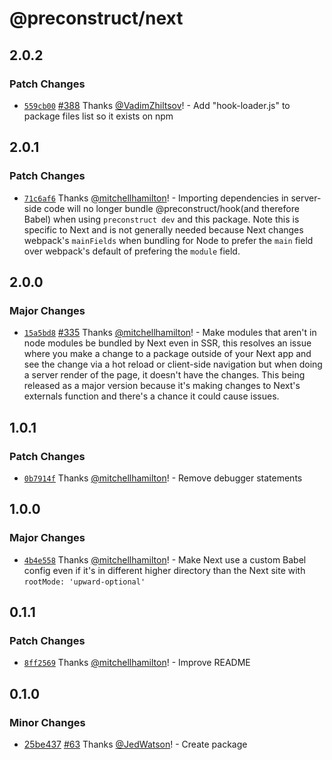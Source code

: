 # @preconstruct/next

## 2.0.2

### Patch Changes

- [`559cb00`](https://github.com/preconstruct/preconstruct/commit/559cb00229d76387bc2fb7d6a9fdaf845d36e618) [#388](https://github.com/preconstruct/preconstruct/pull/388) Thanks [@VadimZhiltsov](https://github.com/VadimZhiltsov)! - Add "hook-loader.js" to package files list so it exists on npm

## 2.0.1

### Patch Changes

- [`71c6af6`](https://github.com/preconstruct/preconstruct/commit/71c6af6f583b502eb80f1b78ff04cc17bc613014) Thanks [@mitchellhamilton](https://github.com/mitchellhamilton)! - Importing dependencies in server-side code will no longer bundle @preconstruct/hook(and therefore Babel) when using `preconstruct dev` and this package. Note this is specific to Next and is not generally needed because Next changes webpack's `mainFields` when bundling for Node to prefer the `main` field over webpack's default of prefering the `module` field.

## 2.0.0

### Major Changes

- [`15a5bd8`](https://github.com/preconstruct/preconstruct/commit/15a5bd806a6928542df6cf140bdc9be378b33ea2) [#335](https://github.com/preconstruct/preconstruct/pull/335) Thanks [@mitchellhamilton](https://github.com/mitchellhamilton)! - Make modules that aren't in node modules be bundled by Next even in SSR, this resolves an issue where you make a change to a package outside of your Next app and see the change via a hot reload or client-side navigation but when doing a server render of the page, it doesn't have the changes. This being released as a major version because it's making changes to Next's externals function and there's a chance it could cause issues.

## 1.0.1

### Patch Changes

- [`0b7914f`](https://github.com/preconstruct/preconstruct/commit/0b7914f20c775b60c1fc68d34b8323ecb2edba52) Thanks [@mitchellhamilton](https://github.com/mitchellhamilton)! - Remove debugger statements

## 1.0.0

### Major Changes

- [`4b4e558`](https://github.com/preconstruct/preconstruct/commit/4b4e55859f5dc474f26a44716f9e258fe374837d) Thanks [@mitchellhamilton](https://github.com/mitchellhamilton)! - Make Next use a custom Babel config even if it's in different higher directory than the Next site with `rootMode: 'upward-optional'`

## 0.1.1

### Patch Changes

- [`8ff2569`](https://github.com/preconstruct/preconstruct/commit/8ff2569d9f6f82b432f7a1e20d4f545c238dfee4) Thanks [@mitchellhamilton](https://github.com/mitchellhamilton)! - Improve README

## 0.1.0

### Minor Changes

- [25be437](https://github.com/preconstruct/preconstruct/commit/25be437c7cadea9bcaeb9f601a5c7b1d2593df81) [#63](https://github.com/preconstruct/preconstruct/pull/63) Thanks [@JedWatson](https://github.com/JedWatson)! - Create package
